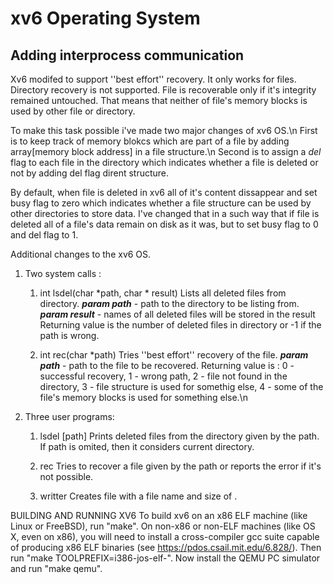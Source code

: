 # xv6 Operating System
## Adding interprocess communication

Xv6 modifed to support ''best effort'' recovery. It only works for files. Directory recovery is not supported.
File is recoverable only if it's integrity remained untouched. That means that neither of file's memory blocks is used by other file or directory.

To make this task possible i've made two major changes of xv6 OS.\n
First is to keep track of memory blokcs which are part of a file by adding array[memory block address] in a file structure.\n
Second is to assign a *del* flag to each file in the directory which indicates whether a file is deleted or not by adding del flag dirent structure.

By default, when file is deleted in xv6 all of it's content dissappear and set busy flag to zero which indicates whether a file structure can be used by other directories to store data. I've changed that in a such way that if file is deleted all of a file's data remain on disk as it was, but to set busy flag to 0 and del flag to 1.

Additional changes to the xv6 OS.

1. Two system calls :

    1.  int lsdel(char *path, char * result)
        Lists all deleted files from directory.
        ***param path*** - path to the directory to be listing from.
        ***param result*** - names of all deleted files will be stored in the result
        Returning value is the number of deleted files in directory or -1 if the path is wrong.

    2.  int rec(char *path)
        Tries ''best effort'' recovery of the file.
        ***param path*** - path to the file to be recovered.
        Returning value is : 0 - successful recovery, 1 - wrong path, 2 - file not found in the directory, 3 - file structure is used for somethig else, 4 - some of the file's memory blocks is used for something else.\\n

2. Three user programs:

    1.  lsdel [path]
        Prints deleted files from the directory given by the path. If path is omited, then it considers current directory.
    
    2.  rec <path>
        Tries to recover a file given by the path or reports the error if it's not possible.
    
    3.  writter <filename> <numberOfBytes>
        Creates file with a file name <filename> and size of <numberOfBytes>. 


BUILDING AND RUNNING XV6
To build xv6 on an x86 ELF machine (like Linux or FreeBSD), run
"make". On non-x86 or non-ELF machines (like OS X, even on x86), you
will need to install a cross-compiler gcc suite capable of producing
x86 ELF binaries (see https://pdos.csail.mit.edu/6.828/).
Then run "make TOOLPREFIX=i386-jos-elf-". Now install the QEMU PC
simulator and run "make qemu".
